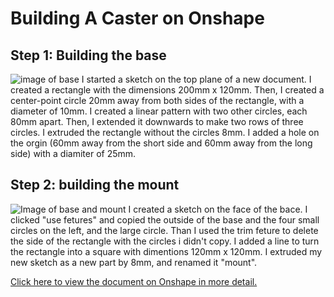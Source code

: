 # Building A Caster on Onshape


## Step 1: Building the base
![image of base](https://davidswanson.org/wp-content/uploads/2020/09/westhing.png)
I started a sketch on the top plane of a new document. I created a rectangle with the dimensions 200mm x 120mm. Then, I created a center-point circle 20mm away from both sides of the rectangle, with a diameter of 10mm. I created a linear pattern with two other circles, each 80mm apart. Then, I extended it downwards
to make two rows of three circles. I extruded the rectangle without the circles 8mm. I added a hole on the orgin (60mm away from the short side and 60mm away from the long side) with a diamiter of 25mm.


## Step 2: building the mount
![Image of base and mount](https://davidswanson.org/wp-content/uploads/2020/09/casterforwes.png)
I created a sketch on the face of the bace. I clicked "use fetures" and copied the outside of the base and the four small circles on the left, and the large circle. Than I used the trim feture to delete the side of the rectangle with the circles i didn't copy. I added a line to turn the rectangle into a square with dimentions 120mm x 120mm. I extruded my new sketch as a new part by 8mm, and renamed it "mount". 

[Click here to view the document on Onshape in more detail.](https://cvilleschools.onshape.com/documents/f17b32973a80d2a56a647c10/w/fd2d9b519a282c3d5eb78bf3/e/87a88c2dc5a094b2cc6ccc63)

